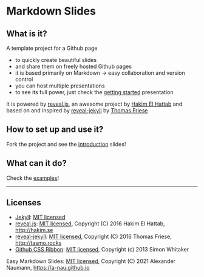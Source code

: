 # Markdown Slides

## What is it?

A template project for a Github page

- to quickly create beautiful slides
- and share them on freely hosted Github pages
- it is based primarily on Markdown &rarr; easy collaboration and version control
- you can host multiple presentations
- to see its full power, just check the [getting started](https://ama-comm.github.io/markdownslides/getting_started) presentation

It is powered by [reveal.js](https://revealjs.com/), an awesome project by [Hakim El Hattab](https://twitter.com/hakimel) and based on and inspired by [reveal-jekyll](https://github.com/tasmo/reveal-jekyll) by [Thomas Friese](https://twitter.com/_tasmo)

## How to set up and use it?

Fork the project and see the [introduction](https://ama-comm.github.io/markdownslides/getting_started#/02_intro) slides!

## What can it do?

Check the [examples](https://ama-comm.github.io/markdownslides/getting_started#/03_examples)!

---

## Licenses

- [Jekyll](//github.com/jekyll/jekyll): [MIT licensed](//github.com/jekyll/jekyll/blob/master/LICENSE)
- [reveal.js](//github.com/hakimel/reveal.js): [MIT licensed](//github.com/hakimel/assets/reveal.js/blob/master/LICENSE), Copyright (C) 2016 Hakim El Hattab, http://hakim.se
- [reveal-jekyll](//github.com/tasmo/reveal-jekyll): [MIT licensed](//github.com/tasmo/reveal-jekyll/blob/master/LICENSE), Copyright (C) 2016 Thomas Friese, http://tasmo.rocks
- [Github CSS Ribbon](https://github.com/simonwhitaker/github-fork-ribbon-css): [MIT licensed](https://github.com/simonwhitaker/github-fork-ribbon-css/blob/gh-pages/LICENSE), Copyright (c) 2013 Simon Whitaker

Easy Markdown Slides: [MIT licensed](./LICENSE), Copyright (C) 2021 Alexander Naumann, https://a-nau.github.io
